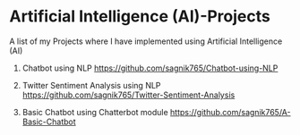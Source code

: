 # Artificial Intelligence (AI)-Projects
A list of my Projects where I have implemented using Artificial Intelligence (AI)

1. Chatbot using NLP   https://github.com/sagnik765/Chatbot-using-NLP

2. Twitter Sentiment Analysis using NLP    https://github.com/sagnik765/Twitter-Sentiment-Analysis

3. Basic Chatbot using Chatterbot module   https://github.com/sagnik765/A-Basic-Chatbot

